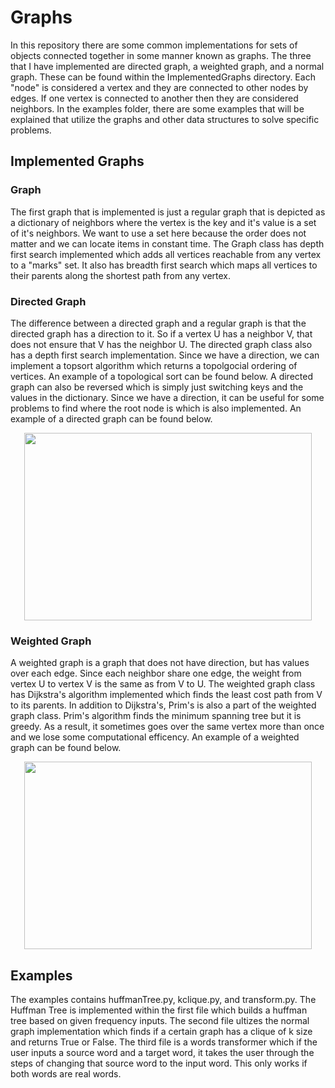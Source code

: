 # Graphs
  In this repository there are some common implementations for sets of objects connected together in some manner known as graphs. The three that I have implemented are directed graph, a weighted graph, and a normal graph. These can be found within the ImplementedGraphs directory. Each "node" is considered a vertex and they are connected to other nodes by edges. If one vertex is connected to another then they are considered neighbors. In the examples folder, there are some examples that will be explained that utilize the graphs and other data structures to solve specific problems. 
  
## Implemented Graphs
### Graph
  The first graph that is implemented is just a regular graph that is depicted as a dictionary of neighbors where the vertex is the key and it's value is a set of it's neighbors. We want to use a set here because the order does not matter and we can locate items in constant time. The Graph class has depth first search implemented which adds all vertices reachable from any vertex to a "marks" set. It also has breadth first search which maps all vertices to their parents along the shortest path from any vertex.

### Directed Graph
  The difference between a directed graph and a regular graph is that the directed graph has a direction to it. So if a vertex U has a neighbor V, that does not ensure that V has the neighbor U. The directed graph class also has a depth first search implementation. Since we have a direction, we can implement a topsort algorithm which returns a topolgocial ordering of vertices. An example of a topological sort can be found below. A directed graph can also be reversed which is simply just switching keys and the values in the dictionary. Since we have a direction, it can be useful for some problems to find where the root node is which is also implemented. An example of a directed graph can be found below.
  
 <p align="center">
  <img width="460" height="300" src="https://user-images.githubusercontent.com/35609863/61159886-99f81700-a4cb-11e9-81af-43d904293701.png">
</p>
 
### Weighted Graph
  A weighted graph is a graph that does not have direction, but has values over each edge. Since each neighbor share one edge, the weight from vertex U to vertex V is the same as from V to U. The weighted graph class has Dijkstra's algorithm implemented which finds the least cost path from V to its parents. In addition to Dijkstra's, Prim's is also a part of the weighted graph class. Prim's algorithm finds the minimum spanning tree but it is greedy. As a result, it sometimes goes over the same vertex more than once and we lose some computational efficency. An example of a weighted graph can be found below.   
  
  <p align="center">
  <img width="460" height="300" src="https://user-images.githubusercontent.com/35609863/61159908-b09e6e00-a4cb-11e9-9b66-b44f2a024d95.png">
</p>

  
## Examples
The examples contains huffmanTree.py, kclique.py, and transform.py. The Huffman Tree is implemented within the first file which builds a huffman tree based on given frequency inputs. The second file ultizes the normal graph implementation which finds if a certain graph has a clique of k size and returns True or False. The third file is a words transformer which if the user inputs a source word and a target word, it takes the user through the steps of changing that source word to the input word. This only works if both words are real words. 
